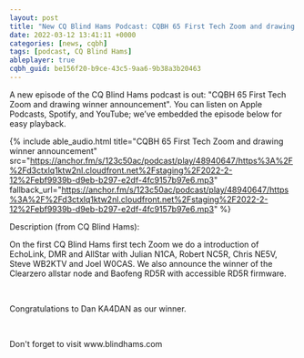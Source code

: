 ```yaml
---
layout: post
title: "New CQ Blind Hams Podcast: CQBH 65 First Tech Zoom and drawing winner announcement"
date: 2022-03-12 13:41:11 +0000
categories: [news, cqbh]
tags: [podcast, CQ Blind Hams]
ableplayer: true
cqbh_guid: be156f20-b9ce-43c5-9aa6-9b38a3b20463
---
```


A new episode of the CQ Blind Hams podcast is out: "CQBH 65 First Tech Zoom and drawing winner announcement". You can listen on Apple Podcasts, Spotify, and YouTube; we’ve embedded the episode below for easy playback.

{% include able_audio.html title="CQBH 65 First Tech Zoom and drawing winner announcement" src="https://anchor.fm/s/123c50ac/podcast/play/48940647/https%3A%2F%2Fd3ctxlq1ktw2nl.cloudfront.net%2Fstaging%2F2022-2-12%2Febf9939b-d9eb-b297-e2df-4fc9157b97e6.mp3" fallback_url="https://anchor.fm/s/123c50ac/podcast/play/48940647/https%3A%2F%2Fd3ctxlq1ktw2nl.cloudfront.net%2Fstaging%2F2022-2-12%2Febf9939b-d9eb-b297-e2df-4fc9157b97e6.mp3" %}

Description (from CQ Blind Hams):

<p>On the first CQ Blind Hams first tech Zoom we do a introduction of EchoLink, DMR and AllStar with Julian N1CA, Robert NC5R, Chris NE5V, Steve WB2KTV and Joel W0CAS. We also announce the winner of the Clearzero allstar node and Baofeng RD5R with accessible RD5R firmware.&nbsp;</p>
<p><br></p>
<p>Congratulations to Dan KA4DAN as our winner.</p>
<p><br></p>
<p>Don't forget to visit www.blindhams.com</p>
